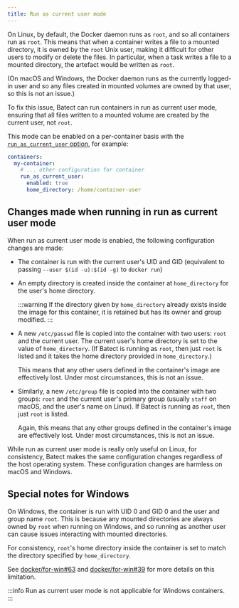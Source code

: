 ```yaml
---
title: Run as current user mode
---
```


<!--

If you're modifying this page, don't forget to update the corresponding page in the how-to directory as well.

-->

On Linux, by default, the Docker daemon runs as `root`, and so all containers run as `root`. This means that when a container writes a file to a mounted directory,
it is owned by the `root` Unix user, making it difficult for other users to modify or delete the files. In particular, when a task writes a file to a mounted directory,
the artefact would be written as `root`.

(On macOS and Windows, the Docker daemon runs as the currently logged-in user and so any files created in mounted volumes are owned by that user, so this is not an issue.)

To fix this issue, Batect can run containers in run as current user mode, ensuring that all files written to a
mounted volume are created by the current user, not `root`.

This mode can be enabled on a per-container basis with the [`run_as_current_user` option](../reference/config/containers.md#run_as_current_user), for example:

```yaml title="batect.yml" {4-6}
containers:
  my-container:
    # ... other configuration for container
    run_as_current_user:
      enabled: true
      home_directory: /home/container-user
```

## Changes made when running in run as current user mode

When run as current user mode is enabled, the following configuration changes are made:

- The container is run with the current user's UID and GID (equivalent to passing `--user $(id -u):$(id -g)` to `docker run`)

- An empty directory is created inside the container at `home_directory` for the user's home directory.

  :::warning
  If the directory given by `home_directory` already exists inside the image for this container, it is retained but has its owner and group modified.
  :::

- A new `/etc/passwd` file is copied into the container with two users: `root` and the current user. The current user's home directory is set to the
  value of `home_directory`. (If Batect is running as `root`, then just `root` is listed and it takes the home directory provided in `home_directory`.)

  This means that any other users defined in the container's image are effectively lost. Under most circumstances, this is not an issue.

- Similarly, a new `/etc/group` file is copied into the container with two groups: `root` and the current user's primary group (usually `staff` on
  macOS, and the user's name on Linux). If Batect is running as `root`, then just `root` is listed.

  Again, this means that any other groups defined in the container's image are effectively lost. Under most circumstances, this is not an issue.

While run as current user mode is really only useful on Linux, for consistency, Batect makes the same configuration changes regardless of the host operating system.
These configuration changes are harmless on macOS and Windows.

## Special notes for Windows

On Windows, the container is run with UID 0 and GID 0 and the user and group name `root`. This is because any mounted directories
are always owned by `root` when running on Windows, and so running as another user can cause issues interacting with mounted directories.

For consistency, `root`'s home directory inside the container is set to match the directory specified by `home_directory`.

See [docker/for-win#63](https://github.com/docker/for-win/issues/63) and [docker/for-win#39](https://github.com/docker/for-win/issues/39)
for more details on this limitation.

:::info
Run as current user mode is not applicable for Windows containers.
:::
